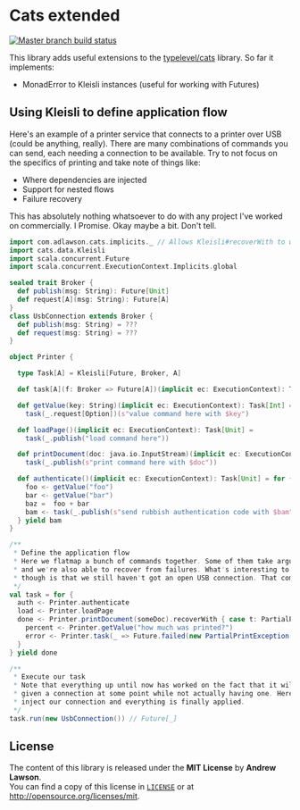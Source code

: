 # Cats extended

[![Master branch build status][ico-build]][travis]

This library adds useful extensions to the [typelevel/cats][cats] library.
So far it implements:
 - MonadError to Kleisli instances (useful for working with Futures)

## Using Kleisli to define application flow
Here's an example of a printer service that connects to a printer over USB (could be anything, really).
There are many combinations of commands you can send, each needing a connection to be available.
Try to not focus on the specifics of printing and take note of things like:
 - Where dependencies are injected
 - Support for nested flows
 - Failure recovery

This has absolutely nothing whatsoever to do with any project I've worked on commercially. I Promise. Okay maybe a bit. Don't tell.

```scala
import com.adlawson.cats.implicits._ // Allows Kleisli#recoverWith to work
import cats.data.Kleisli
import scala.concurrent.Future
import scala.concurrent.ExecutionContext.Implicits.global

sealed trait Broker {
  def publish(msg: String): Future[Unit]
  def request[A](msg: String): Future[A]
}
class UsbConnection extends Broker {
  def publish(msg: String) = ???
  def request(msg: String) = ???
}

object Printer {

  type Task[A] = Kleisli[Future, Broker, A]

  def task[A](f: Broker => Future[A])(implicit ec: ExecutionContext): Task[A] = Kleisli(f)

  def getValue(key: String)(implicit ec: ExecutionContext): Task[Int] =
    task(_.request[Option])(s"value command here with $key")

  def loadPage()(implicit ec: ExecutionContext): Task[Unit] =
    task(_.publish("load command here"))

  def printDocument(doc: java.io.InputStream)(implicit ec: ExecutionContext): Task[Unit] =
    task(_.publish(s"print command here with $doc"))

  def authenticate()(implicit ec: ExecutionContext): Task[Unit] = for {
    foo <- getValue("foo")
    bar <- getValue("bar")
    baz =  foo + bar
    bam <- task(_.publish(s"send rubbish authentication code with $bam"))
  } yield bam
}

/**
 * Define the application flow
 * Here we flatmap a bunch of commands together. Some of them take arguments and
 * and we're also able to recover from failures. What's interesting to see
 * though is that we still haven't got an open USB connection. That comes later.
 */
val task = for {
  auth <- Printer.authenticate
  load <- Printer.loadPage
  done <- Printer.printDocument(someDoc).recoverWith { case t: PartialPrintException => for {
    percent <- Printer.getValue("how much was printed?")
    error <- Printer.task(_ => Future.failed(new PartialPrintException(s"Printed $percent%")))
  }
} yield done

/**
 * Execute our task
 * Note that everything up until now has worked on the fact that it will be
 * given a connection at some point while not actually having one. Here we
 * inject our connection and everything is finally applied.
 */
task.run(new UsbConnection()) // Future[_]
```


## License
The content of this library is released under the **MIT License** by
**Andrew Lawson**.<br/> You can find a copy of this license in
[`LICENSE`][license] or at http://opensource.org/licenses/mit.

[cats]: https://github.com/typelevel/cats
[travis]: https://travis-ci.org/adlawson/scala-cats
[ico-build]: http://img.shields.io/travis/adlawson/scala-cats/master.svg?style=flat
[license]: LICENSE
